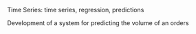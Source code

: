 Time Series: time series, regression, predictions

Development of a system for predicting the volume of an orders
